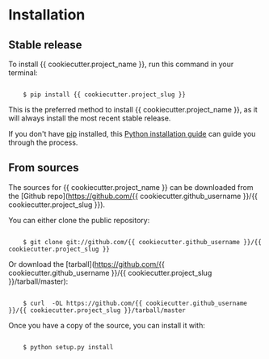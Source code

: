 # Installation


## Stable release

To install {{ cookiecutter.project_name }}, run this command in your terminal:

```batch

    $ pip install {{ cookiecutter.project_slug }}
```

This is the preferred method to install {{ cookiecutter.project_name }}, as it will always
install the most recent stable release.

If you don't have [pip](https://pip.pypa.io) installed, this 
[Python installation guide](http://docs.python-guide.org/en/latest/starting/installation/) 
can guide you through the process.


## From sources

The sources for {{ cookiecutter.project_name }} can be downloaded from the 
[Github repo](https://github.com/{{ cookiecutter.github_username }}/{{ cookiecutter.project_slug }}).

You can either clone the public repository:

```batch

    $ git clone git://github.com/{{ cookiecutter.github_username }}/{{ cookiecutter.project_slug }}
```

Or download the [tarball](https://github.com/{{ cookiecutter.github_username }}/{{ cookiecutter.project_slug }}/tarball/master):

```batch

    $ curl  -OL https://github.com/{{ cookiecutter.github_username }}/{{ cookiecutter.project_slug }}/tarball/master
```

Once you have a copy of the source, you can install it with:

```batch

    $ python setup.py install
```
